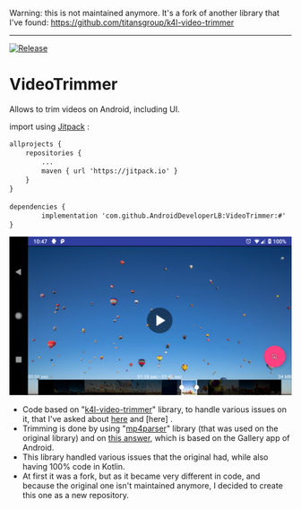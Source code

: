 Warning: this is not maintained anymore.
It's a fork of another library that I've found:
https://github.com/titansgroup/k4l-video-trimmer

----

[![Release](https://img.shields.io/github/release/AndroidDeveloperLB/VideoTrimmer.svg?style=flat)](https://jitpack.io/#AndroidDeveloperLB/VideoTrimmer)

# VideoTrimmer

Allows to trim videos on Android, including UI.

import using [Jitpack](https://jitpack.io/#AndroidDeveloperLB/VideoTrimmer) :

	allprojects {
		repositories {
			...
			maven { url 'https://jitpack.io' }
		}
	}
 
 	dependencies {
	        implementation 'com.github.AndroidDeveloperLB:VideoTrimmer:#'
	}

![screenshot](https://github.com/AndroidDeveloperLB/VideoTrimmer/blob/master/screenshot.png?raw=true)

 - Code based on "[k4l-video-trimmer](https://github.com/titansgroup/k4l-video-trimmer)" library, to handle various issues on it, that I've asked about [here](https://stackoverflow.com/q/54503331/878126) and [here] .
 - Trimming is done by using "[mp4parser](https://github.com/sannies/mp4parser)" library (that was used on the original library) and on [this answer](https://stackoverflow.com/a/44653626/878126), which is based on the Gallery app of Android.
 - This library handled various issues that the original had, while also having 100% code in Kotlin.
 - At first it was a fork, but as it became very different in code, and because the original one isn't maintained anymore, I decided to create this one as a new repository.

